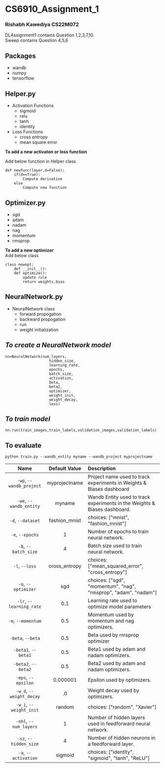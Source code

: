 # CS6910_Assignment_1
### Rishabh Kawediya CS22M072

DLAssignment1 contains Question 1,2,3,7,10.<br>
Sweep contains Question 4,5,6
## **Packages**
- wandb
- numpy
- tensorflow

## **Helper.py**
- Activation Functions
    - sigmoid
    - relu
    - tanh
    - identity
- Loss Functions
    - cross entropy
    - mean square error

**To add a new activaton or loss function**

Add below function in  Helper class 
```
def newfunc(layer,d=False):
    if(d==True):
        Compute derivative
    else
        Compute new function
```
    
## **Optimizer.py**
  - sgd
  - adam
  - nadam
  - nag
  - momentum
  - rmsprop
  
**To add a new optimizer**<br>
Add below class
```
class newopt:
    def __init__():
    def optimize():
        update rule
        return weights,bias
```
## **NeuralNetwork.py**
- NeuralNetwork class
    - forward propogation
    - backward propogation
    - run
    - weight initialization

## *To create a NeuralNetwork model*
```
nn=NeuralNetwork(num_layers,
                    hidden_size,
                    learning_rate,
                    epochs,
                    batch_size,
                    activation,
                    beta,
                    beta2,
                    optimizer, 
                    weight_init,
                    weight_decay,
                    loss)
```
## *To train model*
```
nn.run(train_images,train_labels,validation_images,validation_labels)
```

## **To evaluate**

```
python train.py --wandb_entity myname --wandb_project myprojectname
```


| Name | Default Value | Description |
| :---: | :-------------: | :----------- |
| `-wp`, `--wandb_project` | myprojectname | Project name used to track experiments in Weights & Biases dashboard |
| `-we`, `--wandb_entity` | myname  | Wandb Entity used to track experiments in the Weights & Biases dashboard. |
| `-d`, `--dataset` | fashion_mnist | choices:  ["mnist", "fashion_mnist"] |
| `-e`, `--epochs` | 1 |  Number of epochs to train neural network.|
| `-b`, `--batch_size` | 4 | Batch size used to train neural network. | 
| `-l`, `--loss` | cross_entropy | choices:  ["mean_squared_error", "cross_entropy"] |
| `-o`, `--optimizer` | sgd | choices:  ["sgd", "momentum", "nag", "rmsprop", "adam", "nadam"] | 
| `-lr`, `--learning_rate` | 0.1 | Learning rate used to optimize model parameters | 
| `-m`, `--momentum` | 0.5 | Momentum used by momentum and nag optimizers. |
| `-beta`, `--beta` | 0.5 | Beta used by rmsprop optimizer | 
| `-beta1`, `--beta1` | 0.5 | Beta1 used by adam and nadam optimizers. | 
| `-beta2`, `--beta2` | 0.5 | Beta2 used by adam and nadam optimizers. |
| `-eps`, `--epsilon` | 0.000001 | Epsilon used by optimizers. |
| `-w_d`, `--weight_decay` | .0 | Weight decay used by optimizers. |
| `-w_i`, `--weight_init` | random | choices:  ["random", "Xavier"] | 
| `-nhl`, `--num_layers` | 1 | Number of hidden layers used in feedforward neural network. | 
| `-sz`, `--hidden_size` | 4 | Number of hidden neurons in a feedforward layer. |
| `-a`, `--activation` | sigmoid | choices:  ["identity", "sigmoid", "tanh", "ReLU"] |

<br>



